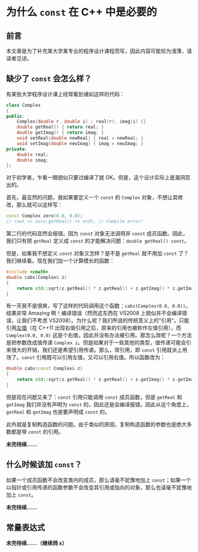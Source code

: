 <!-- Copyright (C) 2022 Timothy Liu -->

<!-- CC BY-SA 4.0 license -->

# 为什么 `const` 在 C++ 中是必要的

## 前言

本文章是为了补充某大学某专业的程序设计课程而写，因此内容可能较为浅薄，请读者见谅。  

## 缺少了 `const` 会怎么样？

有某些大学程序设计课上经常看到诸如这样的代码：  

```c++
class Complex
{
public:
    Complex(double r, double i) : real(r), imag(i) {}
    double getReal() { return real; }
    double getImag() { return imag; }
    void setReal(double newReal) { real = newReal; }
    void setImag(double newImag) { imag = newImag; }
private:
    double real;
    double imag;
};
```

对于初学者，乍看一眼貌似只要过编译了就 OK。但是，这个设计实际上是漏洞百出的。  

首先，最显然的问题，我如果要定义一个 `const`  的 `Complex` 对象，不想让其修改，那么就可以这样写：  

```cpp
const Complex zero(0.0, 0.0);
// cout << zero.getReal() << endl; // Compile error!
```

第二行的代码显然会报错。因为 `const` 对象无法调用非 `const` 成员函数。因此，我们只有把 `getReal` 定义成 `const` 的才能解决问题：`double getReal() const`。

但是，如果我不想定义 `const` 对象又怎样？是不是 `getReal` 就不用加 `const` 了？我们继续看。现在我们加一个计算模长的函数：

```c++
#include <cmath>
double cabs(Complex& z)
{
    return std::sqrt(z.getReal() * z.getReal() + z.getImag() * z.getImag());
}
```

有一天我不是很爽，写了这样的代码调用这个函数：`cabs(Complex(0.0, 0.0))`。结果非常 Amazing 啊！编译错误（然而这东西在 VS2008 上貌似并不会编译错误，让我们不考虑 VS2008）。为什么呢？我们所说的传统意义上的”引用“，只能引用[左值](./lvalue-and-rvalue.md)（在 C++11 出现右值引用之后，原来的引用也被称作左值引用），而 `Complex(0.0, 0.0)` 这是个右值，因此并没有办法被引用。那怎么改呢？一个方法是把参数改成值传递 `Complex z`。但是如果对于一些其他的类型，值传递可能会引来很大的开销，我们还是希望引用传递。那么，常引用，即 `const` 引用就派上用场了。`const` 引用既可以引用左值，又可以引用右值。所以函数改为：  

```c++
double cabs(const Complex& z)
{
    return std::sqrt(z.getReal() * z.getReal() + z.getImag() * z.getImag());
}
```

但是现在问题又来了：`const` 引用只能调用 `const` 成员函数，但是 `getReal` 和 `getImag` 我们并没有声明为 `const` 的，因此还是会编译报错。因此从这个角度上，`getReal` 和 `getImag` 也是要声明成 `const` 的。  

此外就是复制构造函数的问题。由于类似的原因，复制构造函数的参数也是绝大多数都是带 `const` 的引用。  

**未完待续……**

## 什么时候该加 `const`？

如果一个成员函数不会改变类内的成员，那么请毫不犹豫地加上 `const`；如果一个以指针或引用传递的函数参数不会改变其引用或指向的对象，那么也请毫不犹豫地加上 `const`。  

**未完待续……**

## 常量表达式

**未完待续……（继续鸽 x）**

<!-- 常量表达式、常量折叠，等等 -->

